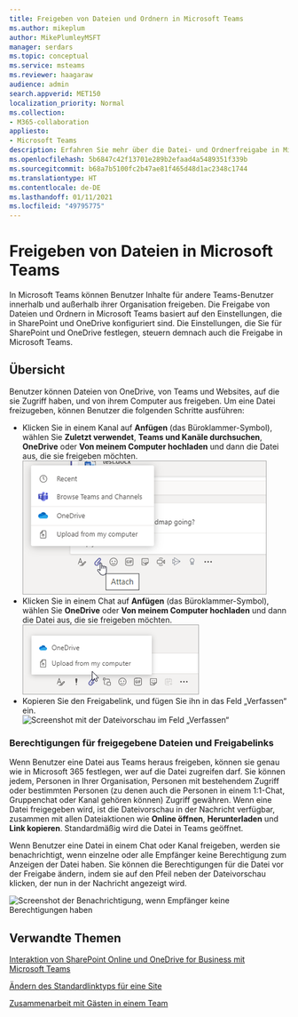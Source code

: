 ```yaml
---
title: Freigeben von Dateien und Ordnern in Microsoft Teams
ms.author: mikeplum
author: MikePlumleyMSFT
manager: serdars
ms.topic: conceptual
ms.service: msteams
ms.reviewer: haagaraw
audience: admin
search.appverid: MET150
localization_priority: Normal
ms.collection:
- M365-collaboration
appliesto:
- Microsoft Teams
description: Erfahren Sie mehr über die Datei- und Ordnerfreigabe in Microsoft Teams.
ms.openlocfilehash: 5b6847c42f13701e289b2efaad4a5489351f339b
ms.sourcegitcommit: b68a7b5100fc2b47ae81f465d48d1ac2348c1744
ms.translationtype: HT
ms.contentlocale: de-DE
ms.lasthandoff: 01/11/2021
ms.locfileid: "49795775"
---
```

# <a name="sharing-files-in-microsoft-teams"></a>Freigeben von Dateien in Microsoft Teams

In Microsoft Teams können Benutzer Inhalte für andere Teams-Benutzer innerhalb und außerhalb ihrer Organisation freigeben. Die Freigabe von Dateien und Ordnern in Microsoft Teams basiert auf den Einstellungen, die in SharePoint und OneDrive konfiguriert sind. Die Einstellungen, die Sie für SharePoint und OneDrive festlegen, steuern demnach auch die Freigabe in Microsoft Teams.

## <a name="overview"></a>Übersicht

Benutzer können Dateien von OneDrive, von Teams und Websites, auf die sie Zugriff haben, und von ihrem Computer aus freigeben. Um eine Datei freizugeben, können Benutzer die folgenden Schritte ausführen:

- Klicken Sie in einem Kanal auf **Anfügen** (das Büroklammer-Symbol), wählen Sie **Zuletzt verwendet**, **Teams und Kanäle durchsuchen**, **OneDrive** oder **Von meinem Computer hochladen** und dann die Datei aus, die sie freigeben möchten.<br> 
    ![Screenshot der Freigabe einer Datei aus einem Kanal](media/share-files-channel.png)
- Klicken Sie in einem Chat auf **Anfügen** (das Büroklammer-Symbol), wählen Sie **OneDrive** oder **Von meinem Computer hochladen** und dann die Datei aus, die sie freigeben möchten.<br>
    ![Screenshot der Freigabe einer Datei aus einem Chat](media/share-files-chat.png)
- Kopieren Sie den Freigabelink, und fügen Sie ihn in das Feld „Verfassen“ ein.<br>
    ![Screenshot mit der Dateivorschau im Feld „Verfassen“](media/share-files-link.png)

### <a name="permissions-of-shared-files-and-sharing-links"></a>Berechtigungen für freigegebene Dateien und Freigabelinks

Wenn Benutzer eine Datei aus Teams heraus freigeben, können sie genau wie in Microsoft 365 festlegen, wer auf die Datei zugreifen darf. Sie können jedem, Personen in Ihrer Organisation, Personen mit bestehendem Zugriff oder bestimmten Personen (zu denen auch die Personen in einem 1:1-Chat, Gruppenchat oder Kanal gehören können) Zugriff gewähren.  Wenn eine Datei freigegeben wird, ist die Dateivorschau in der Nachricht verfügbar, zusammen mit allen Dateiaktionen wie **Online öffnen**, **Herunterladen** und **Link kopieren**. Standardmäßig wird die Datei in Teams geöffnet.

Wenn Benutzer eine Datei in einem Chat oder Kanal freigeben, werden sie benachrichtigt, wenn einzelne oder alle Empfänger keine Berechtigung zum Anzeigen der Datei haben. Sie können die Berechtigungen für die Datei vor der Freigabe ändern, indem sie auf den Pfeil neben der Dateivorschau klicken, der nun in der Nachricht angezeigt wird.

![Screenshot der Benachrichtigung, wenn Empfänger keine Berechtigungen haben](media/share-files-permissions.png)

## <a name="related-topics"></a>Verwandte Themen

[Interaktion von SharePoint Online und OneDrive for Business mit Microsoft Teams](sharepoint-onedrive-interact.md)

[Ändern des Standardlinktyps für eine Site](https://docs.microsoft.com/sharepoint/change-default-sharing-link)

[Zusammenarbeit mit Gästen in einem Team](https://docs.microsoft.com/microsoft-365/solutions/collaborate-as-team)